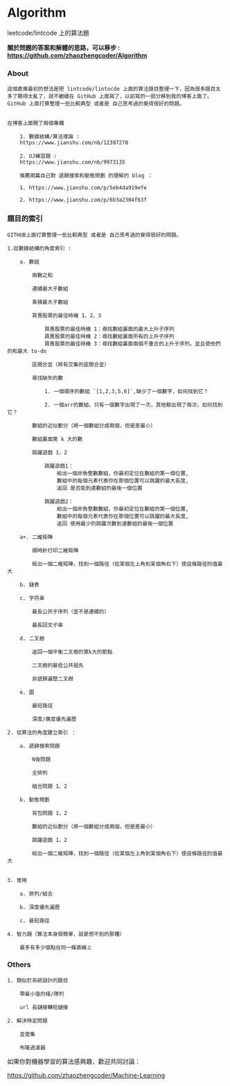 # Algorithm
leetcode/lintcode 上的算法題

**關於問題的答案和解體的思路，可以移步 :  https://github.com/zhaozhengcoder/Algorithm**

### About 

    這個倉庫最初的想法是把 lintcode/lintocde 上面的算法題目整理一下，因為很多題目太多了顯得太亂了，就不繼續在 GitHub 上面寫了，以前寫的一部分移到我的博客上面了。
    GitHub 上面打算整理一些比較典型 或者是 自己思考過的覺得很好的問題。


    在博客上面開了兩個專欄

        1. 數據結構/算法導論 : 
        https://www.jianshu.com/nb/12397278

        2. OJ練習題 : 
        https://www.jianshu.com/nb/9973135

        推薦兩篇自己對 遞歸搜索和動態規劃 的理解的 blog ：

        1. https://www.jianshu.com/p/5eb4da919efe

        2. https://www.jianshu.com/p/6b3a2304f63f



### 題目的索引
    GITHUB上面打算整理一些比較典型 或者是 自己思考過的覺得很好的問題。

    1.從數據結構的角度索引 :
        
        a. 數組

            兩數之和

            連續最大子數組

            乘積最大子數組

            買賣股票的最佳時機 1、2、3

                買賣股票的最佳時機 1：尋找數組裏面的最大上升子序列
                買賣股票的最佳時機 2：尋找數組裏面所有的上升子序列
                買賣股票的最佳時機 3：尋找數組裏面兩個不重合的上升子序列，並且使他們的和最大 to-do

            區間合並（將有交集的區間合並）

            尋找缺失的數

                1. 一個順序的數組 `[1,2,3,5,6]`,缺少了一個數字，如何找到它？

                2. 一個arr的數組，只有一個數字出現了一次，其他都出現了兩次，如何找到它？

            數組的近似劃分（將一個數組分成兩個，但是差最小）

            數組裏面第 k 大的數

            跳躍遊戲 1、2

                跳躍遊戲1：
                    給出一個非負整數數組，你最初定位在數組的第一個位置,
                    數組中的每個元素代表你在那個位置可以跳躍的最大長度,
                    返回 是否能到達數組的最後一個位置

                跳躍遊戲2：
                    給出一個非負整數數組，你最初定位在數組的第一個位置,
                    數組中的每個元素代表你在那個位置可以跳躍的最大長度,　　　
                    返回 使用最少的跳躍次數到達數組的最後一個位置

        a+. 二維矩陣

            順時針打印二維矩陣

            給出一個二維矩陣，找到一個路徑（從某個左上角到某個角右下）使這條路徑的值最大        

        b. 鏈表

        c. 字符串

            最長公共子序列（並不是連續的）

            最長回文子串

        d. 二叉樹

            返回一個平衡二叉樹的第k大的節點

            二叉樹的最低公共祖先

            非遞歸遍歷二叉樹

        e. 圖

            最短路徑

            深度/廣度優先遍歷

    2. 從算法的角度建立索引 ：

        a. 遞歸搜索問題

            N後問題

            全排列

            組合問題 1、2

        b. 動態規劃 

            背包問題 1、2

            數組的近似劃分（將一個數組分成兩個，但是差最小）

            跳躍遊戲 1、2

            給出一個二維矩陣，找到一個路徑（從某個左上角到某個角右下）使這條路徑的值最大 


    3. 常用

        a. 排列/組合

        b. 深度優先遍歷

        c. 最短路徑

    4. 智力題（算法本身很簡單，就是想不到的那種）

        最多有多少個點在同一條直線上


### Others

    1. 類似於系統設計的題目
        
        帶最小值的棧/隊列

        url 長鏈接轉短鏈接

    2. 解決特定問題

        並查集

        布隆過濾器



如果你對機器學習的算法感興趣，歡迎共同討論：

https://github.com/zhaozhengcoder/Machine-Learning
